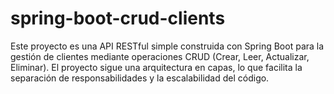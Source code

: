 # spring-boot-crud-clients
Este proyecto es una API RESTful simple construida con Spring Boot para la gestión de clientes mediante operaciones CRUD (Crear, Leer, Actualizar, Eliminar). El proyecto sigue una arquitectura en capas, lo que facilita la separación de responsabilidades y la escalabilidad del código.
